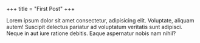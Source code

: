 +++
title = "First Post"
+++

Lorem ipsum dolor sit amet consectetur, adipisicing elit. Voluptate, aliquam autem! Suscipit delectus pariatur ad voluptatum veritatis sunt adipisci. Neque in aut iure ratione debitis. Eaque aspernatur nobis nam nihil?
